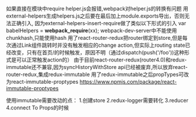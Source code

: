 如果直接在模块中require helper.js会报错,webpack对helper.js的转换有问题
用external-helpers生成helpers.js之后要在最后加上module.exports导出，否则无法正确引入,
因为external-helpers-insert-require做了类似以下形式的引入
var babelHelpers = __webpack_require__(xx);
webpack-dev-server中不能使用chunkhash,只能使用hash
用了react-router-redux把router绑定到store,但是每次通过Link组件跳转时并没有触发相应的change action,但实际上routing state已经改变，只有在首页/的时候触发，原因不明（通过dispatch(push('/foo'))这种形式是可以正常触发action的）
由于目前react-router-redux(router4.0)和redux-immutable还不兼容,因为syncHistoryWithStore api已经被废弃,所以放弃react-router-redux,集成redux-immutable
用了redux-immutable之后propTypes可改为react-immutable-proptypes
https://www.npmjs.com/package/react-immutable-proptypes

使用immutable需要改动的点：
1.创建store
2.redux-logger需要转化
3.reducer
4.connect To Props的时候

